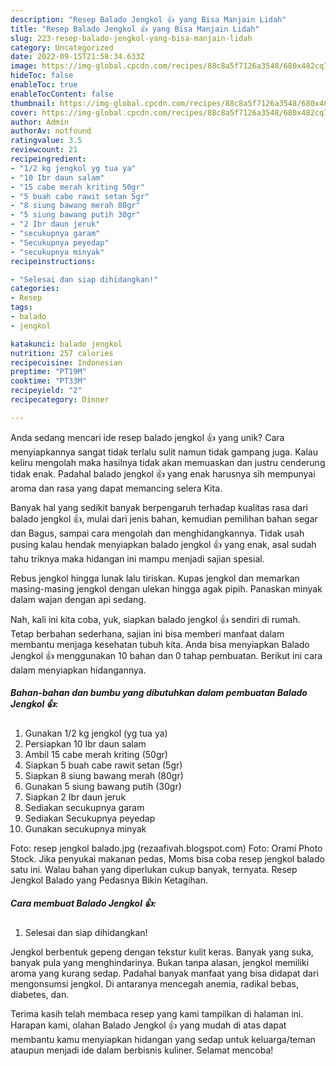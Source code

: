 ```yaml
---
description: "Resep Balado Jengkol 👍 yang Bisa Manjain Lidah"
title: "Resep Balado Jengkol 👍 yang Bisa Manjain Lidah"
slug: 223-resep-balado-jengkol-yang-bisa-manjain-lidah
category: Uncategorized
date: 2022-09-15T21:58:34.633Z
image: https://img-global.cpcdn.com/recipes/88c8a5f7126a3548/680x482cq70/balado-jengkol-foto-resep-utama.jpg
hideToc: false
enableToc: true
enableTocContent: false
thumbnail: https://img-global.cpcdn.com/recipes/88c8a5f7126a3548/680x482cq70/balado-jengkol-foto-resep-utama.jpg
cover: https://img-global.cpcdn.com/recipes/88c8a5f7126a3548/680x482cq70/balado-jengkol-foto-resep-utama.jpg
author: Admin
authorAv: notfound
ratingvalue: 3.5
reviewcount: 21
recipeingredient:
- "1/2 kg jengkol yg tua ya"
- "10 Ibr daun salam"
- "15 cabe merah kriting 50gr"
- "5 buah cabe rawit setan 5gr"
- "8 siung bawang merah 80gr"
- "5 siung bawang putih 30gr"
- "2 Ibr daun jeruk"
- "secukupnya garam"
- "Secukupnya peyedap"
- "secukupnya minyak"
recipeinstructions:

- "Selesai dan siap dihidangkan!"
categories:
- Resep
tags:
- balado
- jengkol

katakunci: balado jengkol 
nutrition: 257 calories
recipecuisine: Indonesian
preptime: "PT19M"
cooktime: "PT33M"
recipeyield: "2"
recipecategory: Dinner

---
```





Anda sedang mencari ide resep balado jengkol 👍 yang unik? Cara menyiapkannya sangat tidak terlalu sulit namun tidak gampang juga. Kalau keliru mengolah maka hasilnya tidak akan memuaskan dan justru cenderung tidak enak. Padahal balado jengkol 👍 yang enak harusnya sih mempunyai aroma dan rasa yang dapat memancing selera Kita.





Banyak hal yang sedikit banyak berpengaruh terhadap kualitas rasa dari balado jengkol 👍, mulai dari jenis bahan, kemudian pemilihan bahan segar dan Bagus, sampai cara mengolah dan menghidangkannya. Tidak usah pusing kalau hendak menyiapkan balado jengkol 👍 yang enak,      asal sudah tahu triknya maka hidangan ini mampu menjadi sajian spesial.














Rebus jengkol hingga lunak lalu tiriskan. Kupas jengkol dan memarkan masing-masing jengkol dengan ulekan hingga agak pipih. Panaskan minyak dalam wajan dengan api sedang.






Nah, kali ini kita coba, yuk, siapkan balado jengkol 👍 sendiri di rumah. Tetap berbahan sederhana, sajian ini bisa memberi manfaat dalam membantu menjaga kesehatan tubuh kita. Anda bisa menyiapkan Balado Jengkol 👍 menggunakan 10 bahan dan 0 tahap pembuatan. Berikut ini cara dalam menyiapkan hidangannya.

<!--inarticleads1-->

##### Bahan-bahan dan bumbu yang dibutuhkan dalam pembuatan Balado Jengkol 👍:

1. Gunakan 1/2 kg jengkol (yg tua ya)
1. Persiapkan 10 Ibr daun salam
1. Ambil 15 cabe merah kriting (50gr)
1. Siapkan 5 buah cabe rawit setan (5gr)
1. Siapkan 8 siung bawang merah (80gr)
1. Gunakan 5 siung bawang putih (30gr)
1. Siapkan 2 Ibr daun jeruk
1. Sediakan secukupnya garam
1. Sediakan Secukupnya peyedap
1. Gunakan secukupnya minyak


Foto: resep jengkol balado.jpg (rezaafivah.blogspot.com) Foto: Orami Photo Stock. Jika penyukai makanan pedas, Moms bisa coba resep jengkol balado satu ini. Walau bahan yang diperlukan cukup banyak, ternyata. Resep Jengkol Balado yang Pedasnya Bikin Ketagihan. 

<!--inarticleads2-->

##### Cara membuat Balado Jengkol 👍:


1. Selesai dan siap dihidangkan!

Jengkol berbentuk gepeng dengan tekstur kulit keras. Banyak yang suka, banyak pula yang menghindarinya. Bukan tanpa alasan, jengkol memiliki aroma yang kurang sedap. Padahal banyak manfaat yang bisa didapat dari mengonsumsi jengkol. Di antaranya mencegah anemia, radikal bebas, diabetes, dan. 

Terima kasih telah membaca resep yang kami tampilkan di halaman ini. Harapan kami, olahan Balado Jengkol 👍 yang mudah di atas dapat membantu kamu menyiapkan hidangan yang sedap untuk keluarga/teman ataupun menjadi ide dalam berbisnis kuliner. Selamat mencoba!
